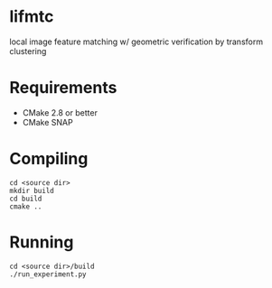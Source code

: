 lifmtc
======

local image feature matching w/ geometric verification by transform clustering

Requirements
============

* CMake 2.8 or better
* CMake SNAP


Compiling
=========
```
cd <source dir> 
mkdir build
cd build
cmake ..
 ```

Running
=========
 ```
cd <source dir>/build
./run_experiment.py
 ```
